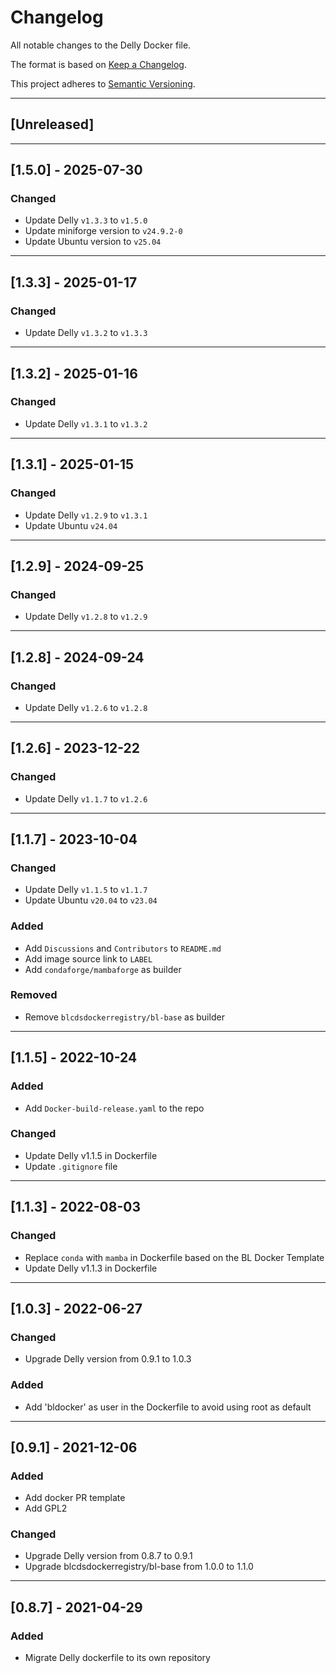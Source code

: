 # Changelog
All notable changes to the Delly Docker file.

The format is based on [Keep a Changelog](https://keepachangelog.com/en/1.0.0/).

This project adheres to [Semantic Versioning](https://semver.org/spec/v2.0.0.html).

---

## [Unreleased]

---
## [1.5.0] - 2025-07-30
### Changed
- Update Delly `v1.3.3` to `v1.5.0`
- Update miniforge version to `v24.9.2-0`
- Update Ubuntu version to `v25.04`

---
## [1.3.3] - 2025-01-17
### Changed
- Update Delly `v1.3.2` to `v1.3.3`

---
## [1.3.2] - 2025-01-16
### Changed
- Update Delly `v1.3.1` to `v1.3.2`

---
## [1.3.1] - 2025-01-15
### Changed
- Update Delly `v1.2.9` to `v1.3.1`
- Update Ubuntu `v24.04`

---
## [1.2.9] - 2024-09-25
### Changed
- Update Delly `v1.2.8` to `v1.2.9`

---
## [1.2.8] - 2024-09-24
### Changed
- Update Delly `v1.2.6` to `v1.2.8`

---
## [1.2.6] - 2023-12-22
### Changed
- Update Delly `v1.1.7` to `v1.2.6`

---

## [1.1.7] - 2023-10-04
### Changed
- Update Delly `v1.1.5` to `v1.1.7`
- Update Ubuntu `v20.04` to `v23.04`

### Added
- Add `Discussions` and `Contributors` to `README.md`
- Add image source link to `LABEL`
- Add `condaforge/mambaforge` as builder

### Removed
- Remove `blcdsdockerregistry/bl-base` as builder

---

## [1.1.5] - 2022-10-24
### Added
- Add `Docker-build-release.yaml` to the repo

### Changed
- Update Delly v1.1.5 in Dockerfile
- Update `.gitignore` file

---

## [1.1.3] - 2022-08-03
### Changed
- Replace `conda` with `mamba` in Dockerfile based on the BL Docker Template
- Update Delly v1.1.3 in Dockerfile

---

## [1.0.3] - 2022-06-27
### Changed
- Upgrade Delly version from 0.9.1 to 1.0.3

### Added
- Add 'bldocker' as user in the Dockerfile to avoid using root as default

---

## [0.9.1] - 2021-12-06
### Added
- Add docker PR template
- Add GPL2

### Changed
- Upgrade Delly version from 0.8.7 to 0.9.1
- Upgrade blcdsdockerregistry/bl-base from 1.0.0 to 1.1.0

---

## [0.8.7] - 2021-04-29
### Added
- Migrate Delly dockerfile to its own repository
